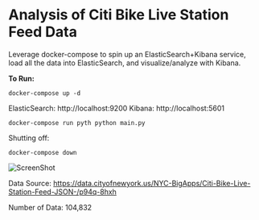 # Analysis of Citi Bike Live Station Feed Data

Leverage docker-compose to spin up an ElasticSearch+Kibana service, load all the data into ElasticSearch, and visualize/analyze with Kibana.

**To Run:**
```
docker-compose up -d
```

ElasticSearch: http://localhost:9200 Kibana: http://localhost:5601

```
docker-compose run pyth python main.py 
```
Shutting off:
```
docker-compose down
```

![ScreenShot](https://github.com/xianchen2/citi_bike_live_station_fed/blob/master/Kiban-dashboard.png)

Data Source: https://data.cityofnewyork.us/NYC-BigApps/Citi-Bike-Live-Station-Feed-JSON-/p94q-8hxh 

Number of Data: 104,832  


